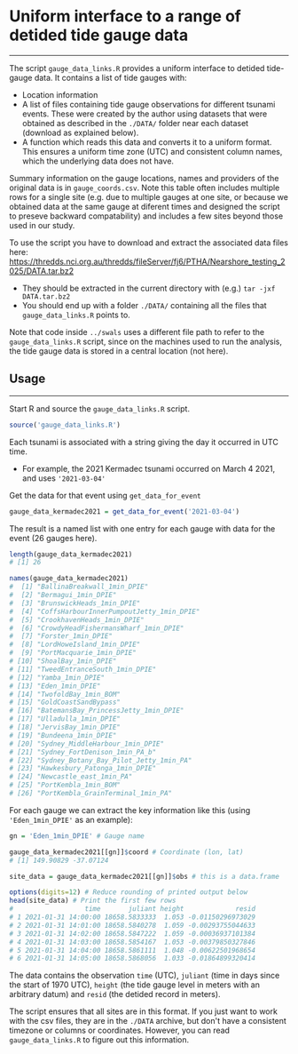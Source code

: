# Uniform interface to a range of detided tide gauge data
---------------------------------------------------------

The script `gauge_data_links.R` provides a uniform interface to detided tide-gauge data. It contains a list of tide gauges with:
* Location information
* A list of files containing tide gauge observations for different tsunami events. These were created by the author using datasets that were obtained as described in the `./DATA/` folder near each dataset (download as explained below).
* A function which reads this data and converts it to a uniform format. This ensures a uniform time zone (UTC) and consistent column names, which the underlying data does not have.

Summary information on the gauge locations, names and providers of the original
data is in `gauge_coords.csv`. Note this table often includes multiple rows for
a single site (e.g. due to multiple gauges at one site, or because we obtained
data at the same gauge at diferent times and designed the script to preseve
backward compatability) and includes a few sites beyond those used in our
study.

To use the script you have to download and extract the associated data files here: https://thredds.nci.org.au/thredds/fileServer/fj6/PTHA/Nearshore_testing_2025/DATA.tar.bz2
* They should be extracted in the current directory with (e.g.) `tar -jxf DATA.tar.bz2`
* You should end up with a folder `./DATA/` containing all the files that `gauge_data_links.R` points to.

Note that code inside `../swals` uses a different file path to refer to the `gauge_data_links.R` script, since on the machines used to run the analysis, the tide gauge data is stored in a central location (not here). 


## Usage
--------

Start R and source the `gauge_data_links.R` script.
```r
source('gauge_data_links.R') 
```

Each tsunami is associated with a string giving the day it occurred in UTC time.
  * For example, the 2021 Kermadec tsunami occurred on March 4 2021, and uses `'2021-03-04'`

Get the data for that event using `get_data_for_event`
```r
gauge_data_kermadec2021 = get_data_for_event('2021-03-04')
```

The result is a named list with one entry for each gauge with data for the
event (26 gauges here). 
```r
length(gauge_data_kermadec2021)
# [1] 26

names(gauge_data_kermadec2021)
#  [1] "BallinaBreakwall_1min_DPIE"             
#  [2] "Bermagui_1min_DPIE"                     
#  [3] "BrunswickHeads_1min_DPIE"               
#  [4] "CoffsHarbourInnerPumpoutJetty_1min_DPIE"
#  [5] "CrookhavenHeads_1min_DPIE"              
#  [6] "CrowdyHeadFishermansWharf_1min_DPIE"    
#  [7] "Forster_1min_DPIE"                      
#  [8] "LordHoweIsland_1min_DPIE"               
#  [9] "PortMacquarie_1min_DPIE"                
# [10] "ShoalBay_1min_DPIE"                     
# [11] "TweedEntranceSouth_1min_DPIE"           
# [12] "Yamba_1min_DPIE"                        
# [13] "Eden_1min_DPIE"                         
# [14] "TwofoldBay_1min_BOM"                    
# [15] "GoldCoastSandBypass"                    
# [16] "BatemansBay_PrincessJetty_1min_DPIE"    
# [17] "Ulladulla_1min_DPIE"                    
# [18] "JervisBay_1min_DPIE"                    
# [19] "Bundeena_1min_DPIE"                     
# [20] "Sydney_MiddleHarbour_1min_DPIE"         
# [21] "Sydney_FortDenison_1min_PA_b"           
# [22] "Sydney_Botany_Bay_Pilot_Jetty_1min_PA"  
# [23] "Hawkesbury_Patonga_1min_DPIE"           
# [24] "Newcastle_east_1min_PA"                 
# [25] "PortKembla_1min_BOM"                    
# [26] "PortKembla_GrainTerminal_1min_PA"       
```

For each gauge we can extract the key information like this (using `'Eden_1min_DPIE'` as an example):
```r
gn = 'Eden_1min_DPIE' # Gauge name

gauge_data_kermadec2021[[gn]]$coord # Coordinate (lon, lat)
# [1] 149.90829 -37.07124

site_data = gauge_data_kermadec2021[[gn]]$obs # this is a data.frame 

options(digits=12) # Reduce rounding of printed output below
head(site_data) # Print the first few rows
#                  time       juliant height             resid
# 1 2021-01-31 14:00:00 18658.5833333  1.053 -0.01150296973029
# 2 2021-01-31 14:01:00 18658.5840278  1.059 -0.00293755044633
# 3 2021-01-31 14:02:00 18658.5847222  1.059 -0.00036937101384
# 4 2021-01-31 14:03:00 18658.5854167  1.053 -0.00379850327846
# 5 2021-01-31 14:04:00 18658.5861111  1.048 -0.00622501968654
# 6 2021-01-31 14:05:00 18658.5868056  1.033 -0.01864899320414
```
The data contains the observation `time` (UTC), `juliant` (time in days
since the start of 1970 UTC), `height` (the tide gauge level in meters with an arbitrary
datum) and `resid` (the detided record in meters).

The script ensures that all sites are in this format. If you just want to work with
the csv files, they are in the `./DATA` archive, but don't have a consistent timezone
or columns or coordinates. However, you can read `gauge_data_links.R` to figure out this
information.
